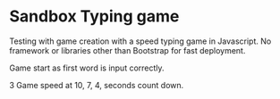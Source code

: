 # Sandbox Typing game #

Testing with game creation with a speed typing game in Javascript. No framework or libraries other than Bootstrap for fast deployment. 

Game start as first word is input correctly.  

3 Game speed at 10, 7, 4, seconds count down. 

